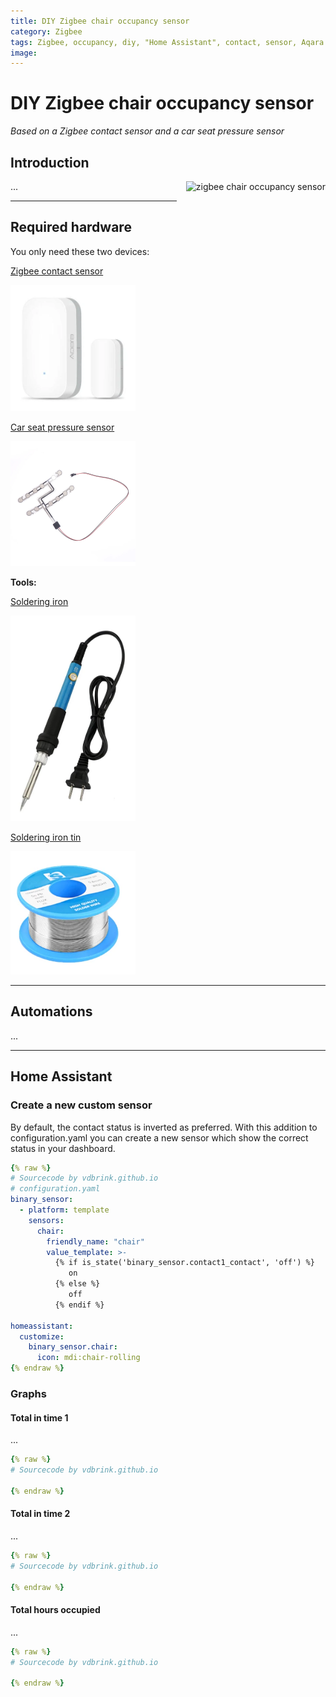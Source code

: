 ```yaml
---
title: DIY Zigbee chair occupancy sensor
category: Zigbee
tags: Zigbee, occupancy, diy, "Home Assistant", contact, sensor, Aqara
image: 
---
```


# DIY Zigbee chair occupancy sensor
*Based on a Zigbee contact sensor and a car seat pressure sensor*

## Introduction

<img src="" alt="zigbee chair occupancy sensor" height="150px" style="margin-left:15px;float:right"/>

...

---

## Required hardware

You only need these two devices:

[Zigbee contact sensor](../buy/smart_home_best_buy_tips#contact-sensor)

<a href="../buy/smart_home_best_buy_tips#contact-sensor">
<img src="../buy/images_zigbee/zigbee_contact_sensor_aqara.webp" alt="contact sensor" width="200px">
</a>

[Car seat pressure sensor](../buy/esphome_diy#pressure-sensor)

<a href="../buy/esphome_diy#pressure-sensor">
<img src="../buy/images_diy/pressure_sensor.webp" width="200px" alt="pressure sensor" />
</a>

**Tools:**

[Soldering iron](../buy/esphome_diy#soldering-iron)

<a href="../buy/esphome_diy#soldering-iron">
<img src="../esphome/images/soldering_iron.webp" alt="soldering iron" width="200px"/></a>

[Soldering iron tin](../buy/esphome_diy#soldering-tin-wire)

<a href="../buy/esphome_diy#soldering-tin-wire">
<img src="../esphome/images/soldering_tin_wire.png" alt="soldering tin wire" width="200px"/></a>

---

## Automations

...

---

## Home Assistant

### Create a new custom sensor

By default, the contact status is inverted as preferred.
With this addition to configuration.yaml you can create a new sensor which show the correct status in your dashboard.
```yaml
{% raw %}
# Sourcecode by vdbrink.github.io
# configuration.yaml
binary_sensor:
  - platform: template
    sensors:
      chair:
        friendly_name: "chair"
        value_template: >-
          {% if is_state('binary_sensor.contact1_contact', 'off') %}
             on
          {% else %}
             off
          {% endif %}

homeassistant:
  customize: 
    binary_sensor.chair:
      icon: mdi:chair-rolling
{% endraw %}
```

### Graphs

#### Total in time 1

...

```yaml
{% raw %}
# Sourcecode by vdbrink.github.io

{% endraw %}
```

#### Total in time 2

...

```yaml
{% raw %}
# Sourcecode by vdbrink.github.io

{% endraw %}
```

#### Total hours occupied

...

```yaml
{% raw %}
# Sourcecode by vdbrink.github.io

{% endraw %}
```
